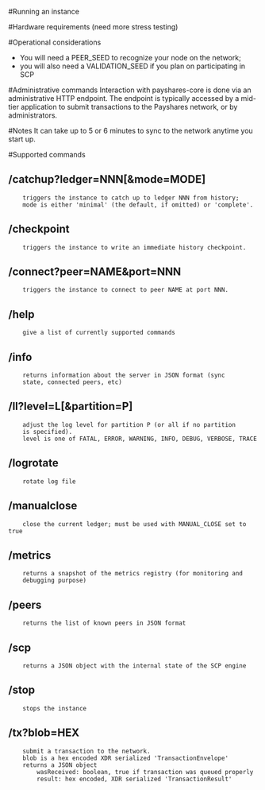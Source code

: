 #Running an instance

#Hardware requirements
    (need more stress testing)

#Operational considerations
* You will need a PEER_SEED to recognize your node on the network;
* you will also need a VALIDATION_SEED if you plan on participating in SCP

#Administrative commands
    Interaction with payshares-core is done via an administrative
    HTTP endpoint.
    The endpoint is typically accessed by a mid-tier application to
    submit transactions to the Payshares network, or by administrators.

#Notes
 It can take up to 5 or 6 minutes to sync to the network anytime you start up.

#Supported commands
## /catchup?ledger=NNN[&mode=MODE]
        triggers the instance to catch up to ledger NNN from history;
        mode is either 'minimal' (the default, if omitted) or 'complete'.
## /checkpoint
        triggers the instance to write an immediate history checkpoint.
## /connect?peer=NAME&port=NNN
        triggers the instance to connect to peer NAME at port NNN.
## /help
        give a list of currently supported commands
## /info
        returns information about the server in JSON format (sync
        state, connected peers, etc)
## /ll?level=L[&partition=P]
        adjust the log level for partition P (or all if no partition
        is specified).
        level is one of FATAL, ERROR, WARNING, INFO, DEBUG, VERBOSE, TRACE
## /logrotate
        rotate log file
## /manualclose
        close the current ledger; must be used with MANUAL_CLOSE set to true
## /metrics
        returns a snapshot of the metrics registry (for monitoring and
        debugging purpose)
## /peers
        returns the list of known peers in JSON format
## /scp
        returns a JSON object with the internal state of the SCP engine
## /stop
        stops the instance
## /tx?blob=HEX
        submit a transaction to the network.
        blob is a hex encoded XDR serialized 'TransactionEnvelope'
        returns a JSON object
            wasReceived: boolean, true if transaction was queued properly
            result: hex encoded, XDR serialized 'TransactionResult'

